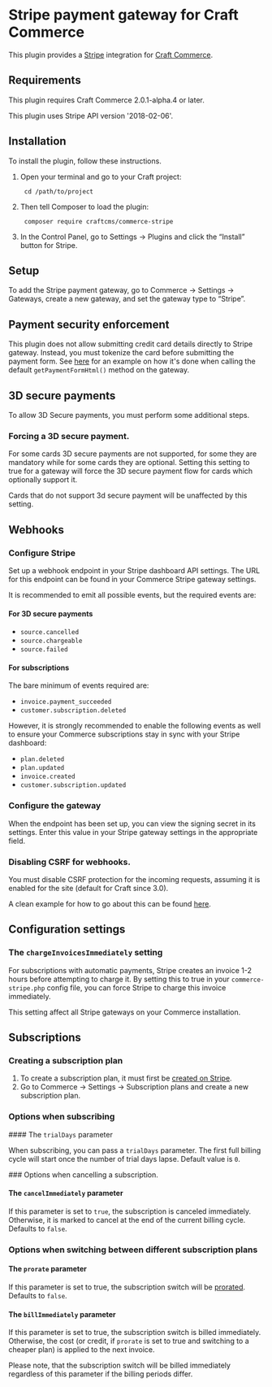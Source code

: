 Stripe payment gateway for Craft Commerce
=======================

This plugin provides a [Stripe](https://stripe.com/) integration for [Craft Commerce](https://craftcommerce.com/).

## Requirements

This plugin requires Craft Commerce 2.0.1-alpha.4 or later.

This plugin uses Stripe API version '2018-02-06'.

## Installation

To install the plugin, follow these instructions.

1. Open your terminal and go to your Craft project:

        cd /path/to/project

2. Then tell Composer to load the plugin:

        composer require craftcms/commerce-stripe

3. In the Control Panel, go to Settings → Plugins and click the “Install” button for Stripe.

## Setup

To add the Stripe payment gateway, go to Commerce → Settings → Gateways, create a new gateway, and set the gateway type to “Stripe”.

## Payment security enforcement

This plugin does not allow submitting credit card details directly to Stripe gateway. Instead, you must tokenize the card before submitting the payment form. See [here](src/resources/js/paymentForm.js) for an example on how it's done when calling the default `getPaymentFormHtml()` method on the gateway.

## 3D secure payments

To allow 3D Secure payments, you must perform some additional steps.

### Forcing a 3D secure payment.

For some cards 3D secure payments are not supported, for some they are mandatory while for some cards they are optional. Setting this setting to true for a gateway will force the 3D secure payment flow for cards which optionally support it.

Cards that do not support 3d secure payment will be unaffected by this setting.

## Webhooks

### Configure Stripe

Set up a webhook endpoint in your Stripe dashboard API settings. The URL for this endpoint can be found in your Commerce Stripe gateway settings.

It is recommended to emit all possible events, but the required events are:

#### For 3D secure payments

 * `source.cancelled`
 * `source.chargeable`
 * `source.failed`

#### For subscriptions

The bare minimum of events required are:

* `invoice.payment_succeeded`
* `customer.subscription.deleted`

However, it is strongly recommended to enable the following events as well to ensure your Commerce subscriptions stay in sync with your Stripe dashboard:

* `plan.deleted`
* `plan.updated`
* `invoice.created`
* `customer.subscription.updated`

### Configure the gateway

When the endpoint has been set up, you can view the signing secret in its settings. Enter this value in your Stripe gateway settings in the appropriate field.

### Disabling CSRF for webhooks.

You must disable CSRF protection for the incoming requests, assuming it is enabled for the site (default for Craft since 3.0).

A clean example for how to go about this can be found [here](https://craftcms.stackexchange.com/a/20301/258).

## Configuration settings

### The `chargeInvoicesImmediately` setting

For subscriptions with automatic payments, Stripe creates an invoice 1-2 hours before attempting to charge it. By setting this to true in your `commerce-stripe.php` config file, you can force Stripe to charge this invoice immediately.

This setting affect all Stripe gateways on your Commerce installation.

## Subscriptions

### Creating a subscription plan

1. To create a subscription plan, it must first be [created on Stripe](https://dashboard.stripe.com/test/subscriptions/products).
2. Go to Commerce → Settings → Subscription plans and create a new subscription plan.

### Options when subscribing

#### The `trialDays` parameter

When subscribing, you can pass a `trialDays` parameter. The first full billing cycle will start once the number of trial days lapse. Default value is `0`.

### Options when cancelling a subscription.

#### The `cancelImmediately` parameter

If this parameter is set to `true`, the subscription is canceled immediately. Otherwise, it is marked to cancel at the end of the current billing cycle. Defaults to `false`.

### Options when switching between different subscription plans

#### The `prorate` parameter

If this parameter is set to true, the subscription switch will be [prorated](https://stripe.com/docs/subscriptions/upgrading-downgrading#understanding-proration). Defaults to `false`.

#### The `billImmediately` parameter

If this parameter is set to true, the subscription switch is billed immediately. Otherwise, the cost (or credit, if `prorate` is set to true and switching to a cheaper plan) is applied to the next invoice.

Please note, that the subscription switch will be billed immediately regardless of this parameter if the billing periods differ.
